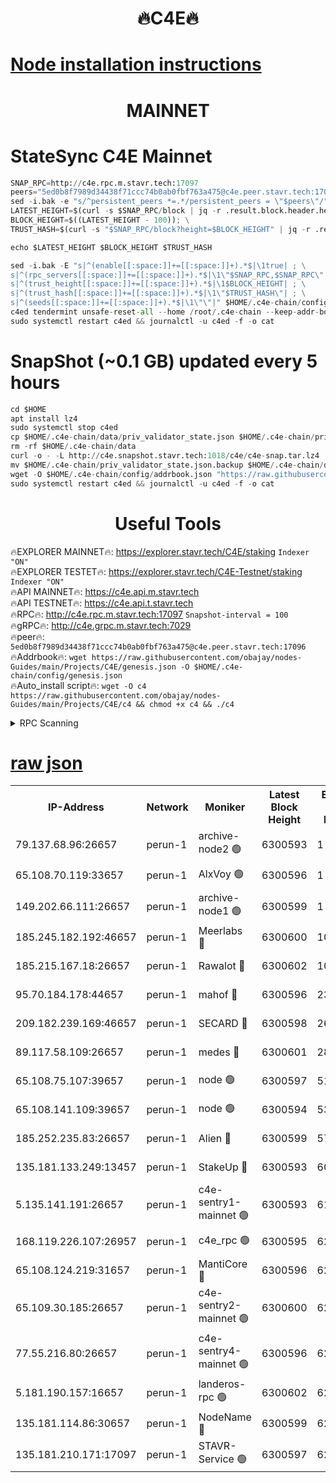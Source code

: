 <h1 align="center"> 🔥C4E🔥</h1>

[Node installation instructions](https://github.com/obajay/nodes-Guides/tree/main/Projects/C4E)
=

<h1 align="center"> MAINNET</h1>

# StateSync C4E Mainnet
```python
SNAP_RPC=http://c4e.rpc.m.stavr.tech:17097
peers="5ed0b8f7989d34438f71ccc74b0ab0fbf763a475@c4e.peer.stavr.tech:17096"
sed -i.bak -e "s/^persistent_peers *=.*/persistent_peers = \"$peers\"/" $HOME/.c4e-chain/config/config.toml
LATEST_HEIGHT=$(curl -s $SNAP_RPC/block | jq -r .result.block.header.height); \
BLOCK_HEIGHT=$((LATEST_HEIGHT - 100)); \
TRUST_HASH=$(curl -s "$SNAP_RPC/block?height=$BLOCK_HEIGHT" | jq -r .result.block_id.hash)

echo $LATEST_HEIGHT $BLOCK_HEIGHT $TRUST_HASH

sed -i.bak -E "s|^(enable[[:space:]]+=[[:space:]]+).*$|\1true| ; \
s|^(rpc_servers[[:space:]]+=[[:space:]]+).*$|\1\"$SNAP_RPC,$SNAP_RPC\"| ; \
s|^(trust_height[[:space:]]+=[[:space:]]+).*$|\1$BLOCK_HEIGHT| ; \
s|^(trust_hash[[:space:]]+=[[:space:]]+).*$|\1\"$TRUST_HASH\"| ; \
s|^(seeds[[:space:]]+=[[:space:]]+).*$|\1\"\"|" $HOME/.c4e-chain/config/config.toml
c4ed tendermint unsafe-reset-all --home /root/.c4e-chain --keep-addr-book
sudo systemctl restart c4ed && journalctl -u c4ed -f -o cat
```
# SnapShot (~0.1 GB) updated every 5 hours
```python
cd $HOME
apt install lz4
sudo systemctl stop c4ed
cp $HOME/.c4e-chain/data/priv_validator_state.json $HOME/.c4e-chain/priv_validator_state.json.backup
rm -rf $HOME/.c4e-chain/data
curl -o - -L http://c4e.snapshot.stavr.tech:1018/c4e/c4e-snap.tar.lz4 | lz4 -c -d - | tar -x -C $HOME/.c4e-chain --strip-components 2
mv $HOME/.c4e-chain/priv_validator_state.json.backup $HOME/.c4e-chain/data/priv_validator_state.json
wget -O $HOME/.c4e-chain/config/addrbook.json "https://raw.githubusercontent.com/obajay/nodes-Guides/main/Projects/C4E/addrbook.json"
sudo systemctl restart c4ed && journalctl -u c4ed -f -o cat
```
 <h1 align="center"> Useful Tools</h1>

🔥EXPLORER MAINNET🔥:  https://explorer.stavr.tech/C4E/staking            `Indexer "ON"` \
🔥EXPLORER TESTET🔥:   https://explorer.stavr.tech/C4E-Testnet/staking     `Indexer "ON"` \
🔥API MAINNET🔥:       https://c4e.api.m.stavr.tech \
🔥API TESTNET🔥:       https://c4e.api.t.stavr.tech \
🔥RPC🔥:               http://c4e.rpc.m.stavr.tech:17097                  `Snapshot-interval = 100` \
🔥gRPC🔥:              http://c4e.grpc.m.stavr.tech:7029 \
🔥peer🔥:              `5ed0b8f7989d34438f71ccc74b0ab0fbf763a475@c4e.peer.stavr.tech:17096` \
🔥Addrbook🔥:    ```wget https://raw.githubusercontent.com/obajay/nodes-Guides/main/Projects/C4E/genesis.json -O $HOME/.c4e-chain/config/genesis.json``` \
🔥Auto_install script🔥: ```wget -O c4 https://raw.githubusercontent.com/obajay/nodes-Guides/main/Projects/C4E/c4 && chmod +x c4 && ./c4```





<details>
<summary>RPC Scanning</summary>

<h2 align="center"> We scan nodes in real time every 4 hours. And we provide the final result of RPC endpoints.
We cannot influence the operation of these nodes in any way. </h2>


```python
If Voting Power is higher than 0 --> then the Node is a validator of the network and may be subject to attack and be a potential threat to the chain.
```
```python
We marked such validators with a red symbol
```

</details>

[raw json](https://rpc-check.c4e.stavr.tech/c4e/rpc-c4e-result.json)
=



<table><tr><th>IP-Address</th><th>Network</th><th>Moniker</th><th>Latest Block Height</th><th>Earliest Block Height</th><th>Catching Up</th><th>Tx Index</th><th>Voting Power</th><th>Scan Time</th></tr><tr><td>79.137.68.96:26657</td><td>perun-1</td><td>archive-node2 🟢</td><td>6300593</td><td>1</td><td>False</td><td>on</td><td>0</td><td>2023-12-15T17:03:28.014428218UTC</td></tr><tr><td>65.108.70.119:33657</td><td>perun-1</td><td>AlxVoy 🟢</td><td>6300596</td><td>1</td><td>False</td><td>on</td><td>0</td><td>2023-12-15T17:03:44.599465374UTC</td></tr><tr><td>149.202.66.111:26657</td><td>perun-1</td><td>archive-node1 🟢</td><td>6300599</td><td>1</td><td>False</td><td>on</td><td>0</td><td>2023-12-15T17:04:00.410982932UTC</td></tr><tr><td>185.245.182.192:46657</td><td>perun-1</td><td>Meerlabs 🔴</td><td>6300600</td><td>1051501</td><td>False</td><td>on</td><td>493550</td><td>2023-12-15T17:04:05.973613352UTC</td></tr><tr><td>185.215.167.18:26657</td><td>perun-1</td><td>Rawalot 🔴</td><td>6300602</td><td>1090501</td><td>False</td><td>on</td><td>579034</td><td>2023-12-15T17:04:17.241940531UTC</td></tr><tr><td>95.70.184.178:44657</td><td>perun-1</td><td>mahof 🔴</td><td>6300596</td><td>2342001</td><td>False</td><td>off</td><td>1357006</td><td>2023-12-15T17:03:43.803162009UTC</td></tr><tr><td>209.182.239.169:46657</td><td>perun-1</td><td>SECARD 🔴</td><td>6300598</td><td>2616101</td><td>False</td><td>off</td><td>675729</td><td>2023-12-15T17:03:58.019686492UTC</td></tr><tr><td>89.117.58.109:26657</td><td>perun-1</td><td>medes 🔴</td><td>6300601</td><td>2826001</td><td>False</td><td>off</td><td>471345</td><td>2023-12-15T17:04:12.415812014UTC</td></tr><tr><td>65.108.75.107:39657</td><td>perun-1</td><td>node 🟢</td><td>6300597</td><td>5198801</td><td>False</td><td>on</td><td>0</td><td>2023-12-15T17:03:47.103842063UTC</td></tr><tr><td>65.108.141.109:39657</td><td>perun-1</td><td>node 🟢</td><td>6300594</td><td>5303301</td><td>False</td><td>on</td><td>0</td><td>2023-12-15T17:03:30.449572043UTC</td></tr><tr><td>185.252.235.83:26657</td><td>perun-1</td><td>Alien 🔴</td><td>6300599</td><td>5736001</td><td>False</td><td>on</td><td>380508</td><td>2023-12-15T17:04:01.064307923UTC</td></tr><tr><td>135.181.133.249:13457</td><td>perun-1</td><td>StakeUp 🔴</td><td>6300593</td><td>6015001</td><td>False</td><td>on</td><td>1357007</td><td>2023-12-15T17:03:22.910783426UTC</td></tr><tr><td>5.135.141.191:26657</td><td>perun-1</td><td>c4e-sentry1-mainnet 🟢</td><td>6300593</td><td>6198001</td><td>False</td><td>on</td><td>0</td><td>2023-12-15T17:03:27.347608421UTC</td></tr><tr><td>168.119.226.107:26957</td><td>perun-1</td><td>c4e_rpc 🟢</td><td>6300595</td><td>6200595</td><td>False</td><td>on</td><td>0</td><td>2023-12-15T17:03:36.853829198UTC</td></tr><tr><td>65.108.124.219:31657</td><td>perun-1</td><td>MantiCore 🔴</td><td>6300596</td><td>6200596</td><td>False</td><td>off</td><td>837637</td><td>2023-12-15T17:03:43.403229796UTC</td></tr><tr><td>65.109.30.185:26657</td><td>perun-1</td><td>c4e-sentry2-mainnet 🟢</td><td>6300600</td><td>6238301</td><td>False</td><td>on</td><td>0</td><td>2023-12-15T17:04:05.637505790UTC</td></tr><tr><td>77.55.216.80:26657</td><td>perun-1</td><td>c4e-sentry4-mainnet 🟢</td><td>6300596</td><td>6241001</td><td>False</td><td>on</td><td>0</td><td>2023-12-15T17:03:44.184217528UTC</td></tr><tr><td>5.181.190.157:16657</td><td>perun-1</td><td>landeros-rpc 🟢</td><td>6300602</td><td>6278001</td><td>False</td><td>on</td><td>0</td><td>2023-12-15T17:04:16.893568407UTC</td></tr><tr><td>135.181.114.86:30657</td><td>perun-1</td><td>NodeName 🔴</td><td>6300599</td><td>6284301</td><td>False</td><td>off</td><td>333717</td><td>2023-12-15T17:04:00.724599262UTC</td></tr><tr><td>135.181.210.171:17097</td><td>perun-1</td><td>STAVR-Service 🟢</td><td>6300597</td><td>6298501</td><td>False</td><td>on</td><td>0</td><td>2023-12-15T17:03:49.499524024UTC</td></tr></table>
